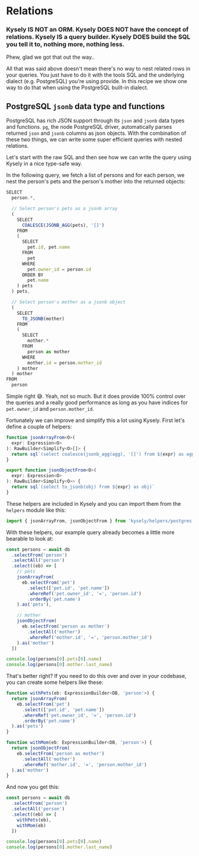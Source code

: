# Relations

<h3>
Kysely IS NOT an ORM. Kysely DOES NOT have the concept of relations.
Kysely IS a query builder. Kysely DOES build the SQL you tell it to, nothing more, nothing less.
</h3>

Phew, glad we got that out the way..

All that was said above doesn't mean there's no way to nest related rows in your queries. 
You just have to do it with the tools SQL and the underlying dialect (e.g. PostgreSQL) you're using provide. 
In this recipe we show one way to do that when using the PostgreSQL built-in dialect.

## PostgreSQL `jsonb` data type and functions

PostgreSQL has rich JSON support through its `json` and `jsonb` data types and functions. `pg`, the node PostgreSQL driver, automatically parses returned `json` and `jsonb` columns as json objects. With the combination of these two things, we can write some super efficient queries with nested relations.

Let's start with the raw SQL and then see how we can write the query using Kysely in a nice type-safe way.

In the following query, we fetch a list of persons and for each person, we nest the person's pets and the person's mother into the returned objects:

```ts
SELECT
  person.*,

  // Select person's pets as a jsonb array
  (
    SELECT 
      COALESCE(JSONB_AGG(pets), '[]')
    FROM
    (
      SELECT 
        pet.id, pet.name
      FROM
        pet
      WHERE 
        pet.owner_id = person.id
      ORDER BY 
        pet.name
    ) pets
  ) pets,

  // Select person's mother as a jsonb object
  (
    SELECT 
      TO_JSONB(mother)
    FROM
    (
      SELECT 
        mother.*
      FROM
        person as mother
      WHERE 
        mother.id = person.mother_id
    ) mother
  ) mother
FROM
  person
```

Simple right 😅. Yeah, not so much. But it does provide 100% control over the queries and a really good performance as long as you have indices for `pet.owner_id` and `person.mother_id`.

Fortunately we can improve and simplify this a lot using Kysely. First let's define a couple of helpers:

```ts
function jsonArrayFrom<O>(
  expr: Expression<O>
): RawBuilder<Simplify<O>[]> {
  return sql`(select coalesce(jsonb_agg(agg), '[]') from ${expr} as agg)`
}

export function jsonObjectFrom<O>(
  expr: Expression<O>
): RawBuilder<Simplify<O>> {
  return sql`(select to_jsonb(obj) from ${expr} as obj)`
}
```

These helpers are included in Kysely and you can import them from the `helpers` module like this:

```ts
import { jsonArrayFrom, jsonObjectFrom } from 'kysely/helpers/postgres'
```

With these helpers, our example query already becomes a little more bearable to look at:

```ts
const persons = await db
  .selectFrom('person')
  .selectAll('person')
  .select((eb) => [
    // pets
    jsonArrayFrom(
      eb.selectFrom('pet')
        .select(['pet.id', 'pet.name'])
        .whereRef('pet.owner_id', '=', 'person.id')
        .orderBy('pet.name')
    ).as('pets'),

    // mother
    jsonObjectFrom(
      eb.selectFrom('person as mother')
        .selectAll('mother')
        .whereRef('mother.id', '=', 'person.mother_id')
    ).as('mother')
  ])

console.log(persons[0].pets[0].name)
console.log(persons[0].mother.last_name)
```

That's better right? If you need to do this over and over in your codebase, you can create some helpers like these:

```ts
function withPets(eb: ExpressionBuilder<DB, 'person'>) {
  return jsonArrayFrom(
    eb.selectFrom('pet')
      .select(['pet.id', 'pet.name'])
      .whereRef('pet.owner_id', '=', 'person.id')
      .orderBy('pet.name')
  ).as('pets')
}

function withMom(eb: ExpressionBuilder<DB, 'person'>) {
  return jsonObjectFrom(
    eb.selectFrom('person as mother')
      .selectAll('mother')
      .whereRef('mother.id', '=', 'person.mother_id')
  ).as('mother')
}
```

And now you get this:

```ts
const persons = await db
  .selectFrom('person')
  .selectAll('person')
  .select((eb) => [
    withPets(eb),
    withMom(eb)
  ])

console.log(persons[0].pets[0].name)
console.log(persons[0].mother.last_name)
```